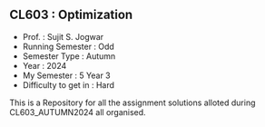 ## CL603 : Optimization 

- Prof. : Sujit S. Jogwar
- Running Semester : Odd 
- Semester Type : Autumn
- Year : 2024 
- My Semester : 5 Year 3
- Difficulty to get in : Hard 

This is a Repository for all the assignment solutions alloted during CL603_AUTUMN2024 all organised.
